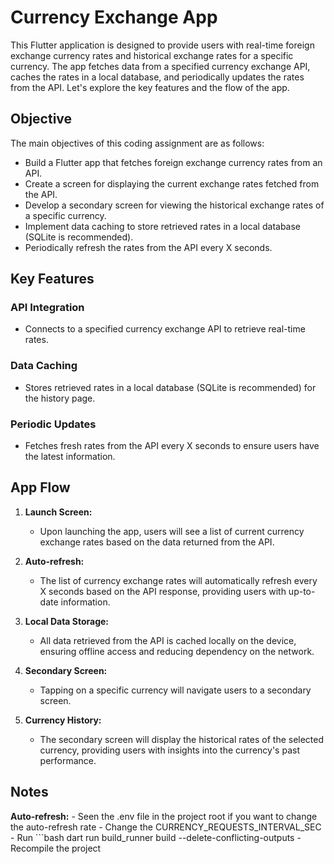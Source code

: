 # Currency Exchange App

This Flutter application is designed to provide users with real-time foreign exchange currency rates and historical exchange rates for a specific currency. The app fetches data from a specified currency exchange API, caches the rates in a local database, and periodically updates the rates from the API. Let's explore the key features and the flow of the app.

## Objective

The main objectives of this coding assignment are as follows:
- Build a Flutter app that fetches foreign exchange currency rates from an API.
- Create a screen for displaying the current exchange rates fetched from the API.
- Develop a secondary screen for viewing the historical exchange rates of a specific currency.
- Implement data caching to store retrieved rates in a local database (SQLite is recommended).
- Periodically refresh the rates from the API every X seconds.

## Key Features

### API Integration
- Connects to a specified currency exchange API to retrieve real-time rates.

### Data Caching
- Stores retrieved rates in a local database (SQLite is recommended) for the history page.

### Periodic Updates
- Fetches fresh rates from the API every X seconds to ensure users have the latest information.

## App Flow

1. **Launch Screen:**
    - Upon launching the app, users will see a list of current currency exchange rates based on the data returned from the API.

2. **Auto-refresh:**
    - The list of currency exchange rates will automatically refresh every X seconds based on the API response, providing users with up-to-date information.

3. **Local Data Storage:**
    - All data retrieved from the API is cached locally on the device, ensuring offline access and reducing dependency on the network.

4. **Secondary Screen:**
    - Tapping on a specific currency will navigate users to a secondary screen.

5. **Currency History:**
    - The secondary screen will display the historical rates of the selected currency, providing users with insights into the currency's past performance.

## Notes

**Auto-refresh:**
    - Seen the .env file in the project root if you want to change the auto-refresh rate 
    - Change the CURRENCY_REQUESTS_INTERVAL_SEC
    - Run ```bash
    dart run build_runner build --delete-conflicting-outputs
    - Recompile the project
